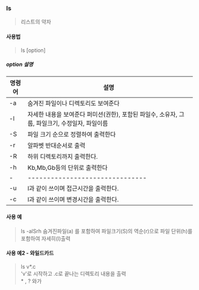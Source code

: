 ### ls
>리스트의 약자

#### 사용법
> ls \[option]

##### option 설명
| 명령어 | 설명 |
|---|---|
| -a | 숨겨진 파일이나 디렉토리도 보여준다 |
| -l | 자세한 내용을 보여준다 퍼미션(권한), 포함된 파일수, 소유자, 그룹, 파일크기, 수정일자, 파일이름 |
| -S | 파일 크기 순으로 정렬하여 출력한다 |
| -r | 알파벳 반대순서로 출력 |
| -R | 하위 디렉토리까지 출력한다. |
| -h | Kb,Mb,Gb등의 단위로 출력한다 |
| - | ------------------------------- |
| -u | l과 같이 쓰이며 접근시간을 출력한다. |
| -c | l과 같이 쓰이며 변경시간을 출력한다. |


#### 사용 예
> ls -alSrh 숨겨진파일(a) 를 포함하여 파일크기(S)의 역순(r)으로 파일 단위(h)를 포함하여 자세히(l)출력

#### 사용 예2 - 와일드카드
> ls v\*.c  
> 'v'로 시작하고 .c로 끝나는 디렉토리 내용을 출력  
> \* , ? 와가